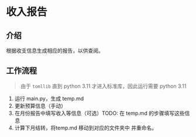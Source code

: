 # 收入报告

## 介绍

根据收支信息生成相应的报告，以供查阅。

## 工作流程

> 由于 `tomllib` 直到 python 3.11 才进入标准库，因此运行需要 python 3.11

1. 运行 main.py，生成 temp.md
2. 更新预算信息（手动）
3. 在月份报告中填写收入等信息（可选）TODO: 在 temp.md 的步骤填写这些信息
4. 计算下月结转，将temp.md 移动到对应的文件夹中 并重命名。 
